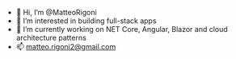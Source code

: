 - 👋 Hi, I’m @MatteoRigoni
- 👀 I’m interested in building full-stack apps 
- 🌱 I’m currently working on NET Core, Angular, Blazor and cloud architecture patterns
- 📫 matteo.rigoni2@gmail.com

<!---
MatteoRigoni/MatteoRigoni is a ✨ special ✨ repository because its `README.md` (this file) appears on your GitHub profile.
You can click the Preview link to take a look at your changes.
--->
